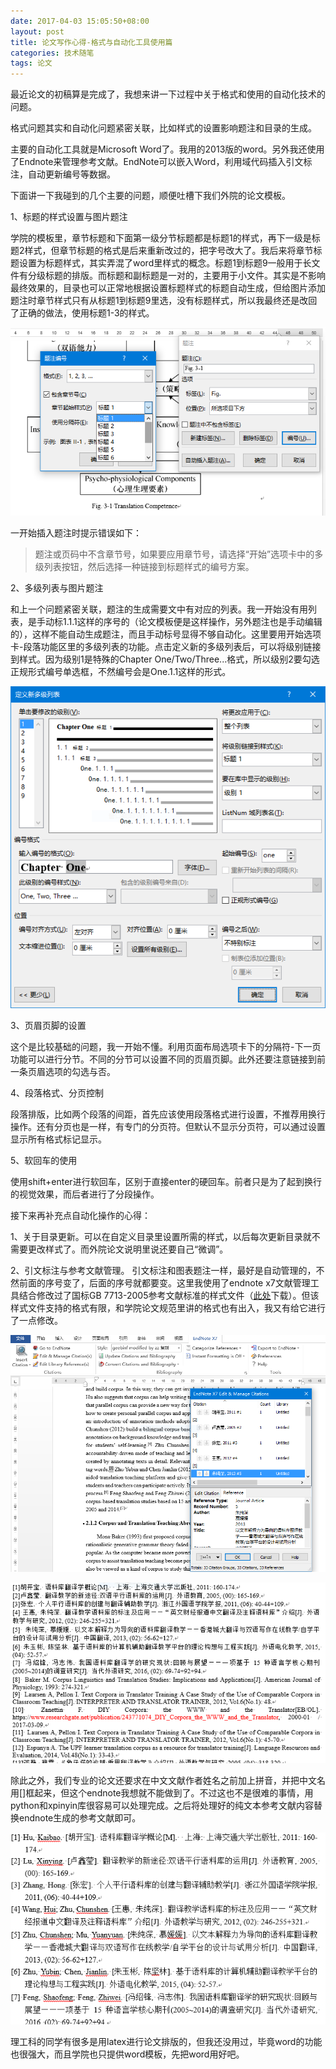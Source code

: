 ```yaml
---
date: 2017-04-03 15:05:50+08:00
layout: post
title: 论文写作心得-格式与自动化工具使用篇
categories: 技术随笔
tags: 论文
---
```


最近论文的初稿算是完成了，我想来讲一下过程中关于格式和使用的自动化技术的问题。

格式问题其实和自动化问题紧密关联，比如样式的设置影响题注和目录的生成。

主要的自动化工具就是Microsoft Word了。我用的2013版的word。另外我还使用了Endnote来管理参考文献。EndNote可以嵌入Word，利用域代码插入引文标注，自动更新编号等数据。


下面讲一下我碰到的几个主要的问题，顺便吐槽下我们外院的论文模板。

1、标题的样式设置与图片题注

学院的模板里，章节标题和下面第一级分节标题都是标题1的样式，再下一级是标题2样式，但章节标题的格式是后来重新改过的，把字号改大了。我后来将章节标题设置为标题样式，其实弄混了word里样式的概念。标题1到标题9一般用于长文件有分级标题的排版。而标题和副标题是一对的，主要用于小文件。其实是不影响最终效果的，目录也可以正常地根据设置标题样式的标题自动生成，但给图片添加题注时章节样式只有从标题1到标题9里选，没有标题样式，所以我最终还是改回了正确的做法，使用标题1-3的样式。

![](https://github.com/xulihang/xulihang.github.io/raw/master/album/paper/1.PNG)

一开始插入题注时提示错误如下：

> 题注或页码中不含章节号，如果要应用章节号，请选择“开始”选项卡中的多级列表按钮，然后选择一种链接到标题样式的编号方案。


2、多级列表与图片题注

和上一个问题紧密关联，题注的生成需要文中有对应的列表。我一开始没有用列表，是手动标1.1.1这样的序号的（论文模板便是这样操作，另外题注也是手动编辑的），这样不能自动生成题注，而且手动标号显得不够自动化。这里要用开始选项卡-段落功能区里的多级列表的功能。点击定义新的多级列表后，可以将级别链接到样式。因为级别1是特殊的Chapter One/Two/Three...格式，所以级别2要勾选正规形式编号单选框，不然编号会是One.1.1这样的形式。

![](https://github.com/xulihang/xulihang.github.io/raw/master/album/paper/2.PNG)

3、页眉页脚的设置

这个是比较基础的问题，我一开始不懂。利用页面布局选项卡下的分隔符-下一页功能可以进行分节。不同的分节可以设置不同的页眉页脚。此外还要注意链接到前一条页眉选项的勾选与否。

4、段落格式、分页控制

段落排版，比如两个段落的间距，首先应该使用段落格式进行设置，不推荐用换行操作。还有分页也是一样，有专门的分页符。但默认不显示分页符，可以通过设置显示所有格式标记显示。

5、软回车的使用

使用shift+enter进行软回车，区别于直接enter的硬回车。前者只是为了起到换行的视觉效果，而后者进行了分段操作。

接下来再补充点自动化操作的心得：

1、关于目录更新。可以在自定义目录里设置所需的样式，以后每次更新目录就不需要更改样式了。而外院论文说明里说还要自己“微调”。

2、引文标注与参考文献管理。 引文标注和图表题注一样，最好是自动管理的，不然前面的序号变了，后面的序号就都要变。这里我使用了endnote x7文献管理工具结合修改过了国标GB 7713-2005参考文献标准的样式文件（[此处](https://cnzhx.net/blog/endnote-output-style-cnzhx/)下载）。但该样式文件支持的格式有限，和学院论文规范里讲的格式也有出入，我又有给它进行了一点修改。

![](https://github.com/xulihang/xulihang.github.io/raw/master/album/paper/3.PNG)

![](https://github.com/xulihang/xulihang.github.io/raw/master/album/paper/4.PNG)

除此之外，我们专业的论文还要求在中文文献作者姓名之前加上拼音，并把中文名用[]框起来，但这个endnote我想就不能做到了。不过这也不是很难的事情，用python和xpinyin库很容易可以处理完成。之后将处理好的纯文本参考文献内容替换endnote生成的参考文献即可。

![](https://github.com/xulihang/xulihang.github.io/raw/master/album/paper/5.PNG)


理工科的同学有很多是用latex进行论文排版的，但我还没用过，毕竟word的功能也很强大，而且学院也只提供word模板，先把word用好吧。